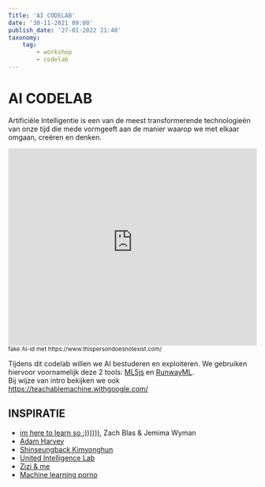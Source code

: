 ```yaml
---
Title: 'AI CODELAB'
date: '30-11-2021 09:00'
publish_date: '27-01-2022 21:48'
taxonomy:
    tag:
        - workshop
        - codelab
---
```

# AI CODELAB
Artificiële Intelligentie is een van de meest transformerende technologieën van onze tijd die mede vormgeeft aan de manier waarop we met elkaar omgaan, creëren en denken.

<iframe src="https://www.thispersondoesnotexist.com/" width="100%" height="400" style="border:none; background-color:#FFF;"></iframe>
<sub>fake AI-id met https://www.thispersondoesnotexist.com/</sub>

Tijdens dit codelab willen we AI bestuderen en exploiteren.
We gebruiken hiervoor voornamelijk deze 2 tools: [ML5js](https://ml5js.org/) en [RunwayML](https://runwayml.com/).     
Bij wijze van intro bekijken we ook https://teachablemachine.withgoogle.com/

## INSPIRATIE
- [im here to learn so :))))))](https://zachblas.info/works/im-here-to-learn-so/), Zach Blas & Jemima Wyman
- [Adam Harvey](https://ahprojects.com/projects/)
- [Shinseungback Kimyonghun](http://ssbkyh.com/)
- [United Intelligence Lab](https://caim.app/)
- [Zizi & me](https://www.jakeelwes.com/project-zizi-and-me.html)
- [Machine learning porno](https://www.jakeelwes.com/project-MLPorn.html)
